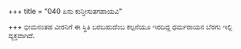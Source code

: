 +++
title = "040 ಏನು ಕುನ್ತೀಸುತಗಪಾಯವಿ"

+++
ಭೀಮನಂತಹ ವೀರನಿಗೆ ಈ ಸ್ಥಿತಿ ಬರಬಹುದೆಂಬ ಕಲ್ಪನೆಯೂ ಇರದಿದ್ದ ಧರ್ಮರಾಯನ ಬೆರಗು ಇಲ್ಲಿ ವ್ಯಕ್ತವಾಗಿದೆ.
